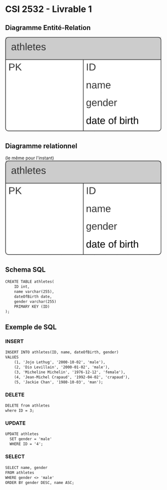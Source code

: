 # CSI 2532 - Livrable 1


<h2>Diagramme Entité-Relation</h2>

![diagram1](diagram1.PNG)
<h2>Diagramme relationnel</h2>

(le même pour l'instant)
![diagram1](diagram1.PNG)

<h2>Schema SQL</h2>

```
CREATE TABLE athletes(
	ID int,
	name varchar(255),
	dateOfBirth date,
	gender varchar(255)
	PRIMARY KEY (ID)
);
```

<h2>Exemple de SQL</h2>


<h3>INSERT</h3>

```
INSERT INTO athletes(ID, name, dateOfBirth, gender)
VALUES 
	(1, 'Jojo Lethug', '2000-10-02', 'male'),
	(2, 'Dio Levillain', '2000-01-02', 'male'),
	(3, 'Micheline Michelin', '1976-12-12', 'female'),
	(4, 'Jean-Michel Crapaud', '1992-04-02', 'crapaud'),
	(5, 'Jackie Chan', '1980-10-03', 'man');
```

<h3>DELETE</h3>

```
DELETE from athletes 
where ID = 3;
```

<h3>UPDATE</h3>

```
UPDATE athletes
  SET gender = 'male'
  WHERE ID = '4';
```

<h3>SELECT</h3>

```
SELECT name, gender
FROM athletes
WHERE gender <> 'male'
ORDER BY gender DESC, name ASC;
```